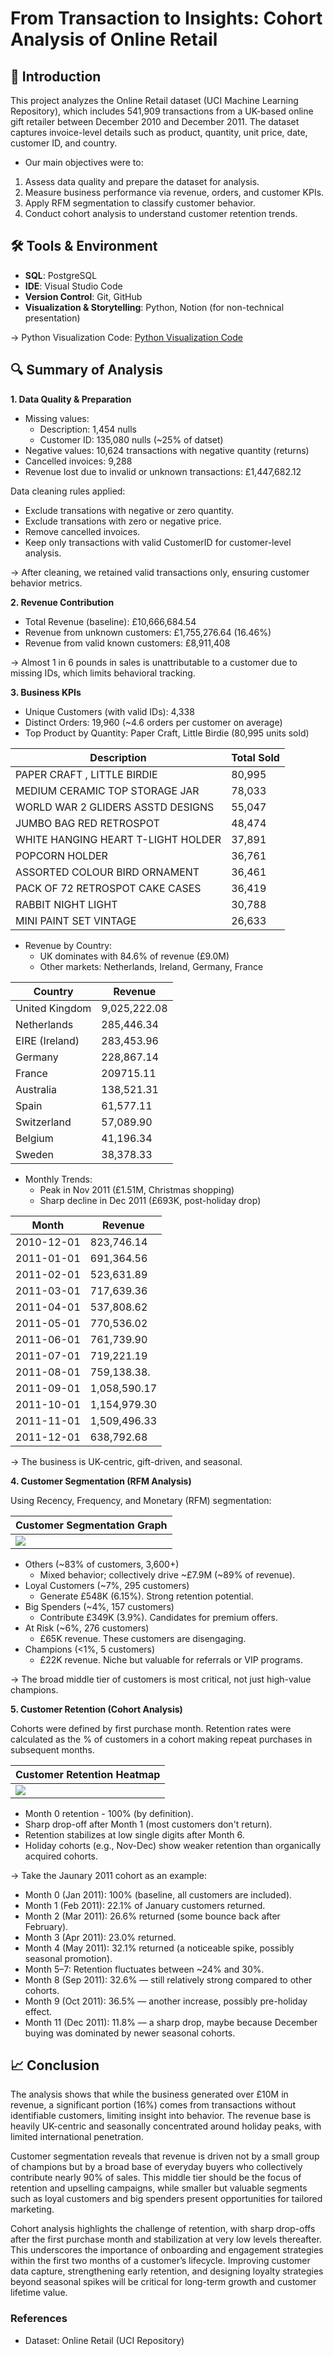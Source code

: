 # From Transaction to Insights: Cohort Analysis of Online Retail
## 📌 Introduction
This project analyzes the Online Retail dataset (UCI Machine Learning Repository), which includes 541,909 transactions from a UK-based online gift retailer between December 2010 and December 2011. The dataset captures invoice-level details such as product, quantity, unit price, date, customer ID, and country.

* Our main objectives were to:
1. Assess data quality and prepare the dataset for analysis.
2. Measure business performance via revenue, orders, and customer KPIs.
3. Apply RFM segmentation to classify customer behavior.
4. Conduct cohort analysis to understand customer retention trends.


## 🛠 Tools & Environment
* **SQL**: PostgreSQL
* **IDE**: Visual Studio Code
* **Version Control**: Git, GitHub
* **Visualization & Storytelling**: Python, Notion (for non-technical presentation)

→ Python Visualization Code: [Python Visualization Code](/ecommerce_analysis/6_visualization.py)

## 🔍 Summary of Analysis
**1. Data Quality & Preparation**
* Missing values:
    * Description: 1,454 nulls
    * Customer ID: 135,080 nulls (~25% of datset)
* Negative values: 10,624 transactions with negative quantity (returns)
* Cancelled invoices: 9,288
* Revenue lost due to invalid or unknown transactions: £1,447,682.12

Data cleaning rules applied:
* Exclude transations with negative or zero quantity.
* Exclude transations with zero or negative price.
* Remove cancelled invoices.
* Keep only transactions with valid CustomerID for customer-level analysis.

→ After cleaning, we retained valid transactions only, ensuring customer behavior metrics.

**2. Revenue Contribution**
* Total Revenue (baseline): £10,666,684.54
* Revenue from unknown customers: £1,755,276.64 (16.46%)
* Revenue from valid known customers: £8,911,408

→ Almost 1 in 6 pounds in sales is unattributable to a customer due to missing IDs, which limits behavioral tracking.

**3. Business KPIs**
* Unique Customers (with valid IDs): 4,338
* Distinct Orders: 19,960 (~4.6 orders per customer on average)
* Top Product by Quantity: Paper Craft, Little Birdie (80,995 units sold)

|           Description              |   Total Sold    |
|------------------------------------|-----------------|
| PAPER CRAFT , LITTLE BIRDIE        | 80,995          |
| MEDIUM CERAMIC TOP STORAGE JAR     | 78,033          |
| WORLD WAR 2 GLIDERS ASSTD DESIGNS  | 55,047          |
| JUMBO BAG RED RETROSPOT            | 48,474          |
| WHITE HANGING HEART T-LIGHT HOLDER | 37,891          |
| POPCORN HOLDER                     | 36,761          |
| ASSORTED COLOUR BIRD ORNAMENT      | 36,461          |
| PACK OF 72 RETROSPOT CAKE CASES    | 36,419          |
| RABBIT NIGHT LIGHT                 | 30,788          |
| MINI PAINT SET VINTAGE             | 26,633          |

* Revenue by Country:
    * UK dominates with 84.6% of revenue (£9.0M)
    * Other markets: Netherlands, Ireland, Germany, France

|          Country          |       Revenue       |
|---------------------------|---------------------|
| United Kingdom            | 9,025,222.08        |
| Netherlands               | 285,446.34          |
| EIRE (Ireland)            | 283,453.96          |
| Germany                   | 228,867.14          |
| France                    | 209715.11           |
| Australia                 | 138,521.31          |
| Spain                     | 61,577.11           |
| Switzerland               | 57,089.90           |
| Belgium                   | 41,196.34           |
| Sweden                    | 38,378.33           |

* Monthly Trends:
    * Peak in Nov 2011 (£1.51M, Christmas shopping)
    * Sharp decline in Dec 2011 (£693K, post-holiday drop)

|         Month         |         Revenue        |
|-----------------------|------------------------|
| 2010-12-01            | 823,746.14             |
| 2011-01-01            | 691,364.56             |
| 2011-02-01            | 523,631.89             |
| 2011-03-01            | 717,639.36             |
| 2011-04-01            | 537,808.62             |
| 2011-05-01            | 770,536.02             |
| 2011-06-01            | 761,739.90             |
| 2011-07-01            | 719,221.19             |
| 2011-08-01            | 759,138.38.            |
| 2011-09-01            | 1,058,590.17           |
| 2011-10-01            | 1,154,979.30           |
| 2011-11-01            | 1,509,496.33           |
| 2011-12-01            | 638,792.68             |

→ The business is UK-centric, gift-driven, and seasonal.

**4. Customer Segmentation (RFM Analysis)**

Using Recency, Frequency, and Monetary (RFM) segmentation:

|         Customer Segmentation Graph        |
|--------------------------------------------|
|![](assets/RFM%20Segments%20Plot.png)       |

* Others (~83% of customers, 3,600+)
    * Mixed behavior; collectively drive ~£7.9M (~89% of revenue).
* Loyal Customers (~7%, 295 customers)
    * Generate £548K (6.15%). Strong retention potential.
* Big Spenders (~4%, 157 customers)
    * Contribute £349K (3.9%). Candidates for premium offers.
* At Risk (~6%, 276 customers)
    * £65K revenue. These customers are disengaging.
* Champions (<1%, 5 customers)
    * £22K revenue. Niche but valuable for referrals or VIP programs.

→ The broad middle tier of customers is most critical, not just high-value champions.

**5. Customer Retention (Cohort Analysis)**

Cohorts were defined by first purchase month. Retention rates were calculated as the % of customers in a cohort making repeat purchases in subsequent months.

|          Customer Retention Heatmap        |
|--------------------------------------------|
|![](assets/Heatmap.png)                     |

* Month 0 retention - 100% (by definition).
* Sharp drop-off after Month 1 (most customers don't return).
* Retention stabilizes at low single digits after Month 6.
* Holiday cohorts (e.g., Nov-Dec) show weaker retention than organically acquired cohorts.

→ Take the Jaunary 2011 cohort as an example:
* Month 0 (Jan 2011): 100% (baseline, all customers are included).
* Month 1 (Feb 2011): 22.1% of January customers returned.
* Month 2 (Mar 2011): 26.6% returned (some bounce back after February).
* Month 3 (Apr 2011): 23.0% returned.
* Month 4 (May 2011): 32.1% returned (a noticeable spike, possibly seasonal promotion).
* Month 5–7: Retention fluctuates between ~24% and 30%.
* Month 8 (Sep 2011): 32.6% — still relatively strong compared to other cohorts.
* Month 9 (Oct 2011): 36.5% — another increase, possibly pre-holiday effect.
* Month 11 (Dec 2011): 11.8% — a sharp drop, maybe because December buying was dominated by newer seasonal cohorts.

## 📈 Conclusion
The analysis shows that while the business generated over £10M in revenue, a significant portion (16%) comes from transactions without identifiable customers, limiting insight into behavior. The revenue base is heavily UK-centric and seasonally concentrated around holiday peaks, with limited international penetration.

Customer segmentation reveals that revenue is driven not by a small group of champions but by a broad base of everyday buyers who collectively contribute nearly 90% of sales. This middle tier should be the focus of retention and upselling campaigns, while smaller but valuable segments such as loyal customers and big spenders present opportunities for tailored marketing.

Cohort analysis highlights the challenge of retention, with sharp drop-offs after the first purchase month and stabilization at very low levels thereafter. This underscores the importance of onboarding and engagement strategies within the first two months of a customer’s lifecycle. Improving customer data capture, strengthening early retention, and designing loyalty strategies beyond seasonal spikes will be critical for long-term growth and customer lifetime value.

### References
* Dataset: Online Retail (UCI Repository)